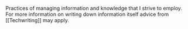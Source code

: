 ---
---

Practices of managing information and knowledge that I strive to employ. For more information on writing down information itself advice from [[Techwriting]] may apply.